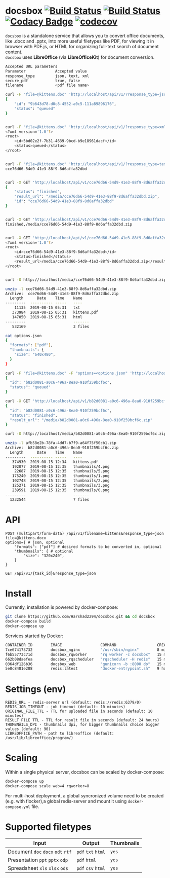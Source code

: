 # docsbox [![Build Status](https://travis-ci.org/Harshad2294/docsbox.svg?branch=master)](https://travis-ci.org/Harshad2294/docsbox/)  [![Build Status](https://dev.azure.com/harshadshettigar/docsbox-azure/_apis/build/status/Harshad2294.docsbox?branchName=development)](https://dev.azure.com/harshadshettigar/docsbox-azure/_build/latest?definitionId=1&branchName=development)  [![Codacy Badge](https://api.codacy.com/project/badge/Grade/9abb134a1a4340879bd56b6629a07459)](https://www.codacy.com/app/harshad.shettigar/docsbox?utm_source=github.com&amp;utm_medium=referral&amp;utm_content=Harshad2294/docsbox&amp;utm_campaign=Badge_Grade)  [![codecov](https://codecov.io/gh/Harshad2294/docsbox/branch/master/graph/badge.svg)](https://codecov.io/gh/Harshad2294/docsbox)

`docsbox` is a standalone service that allows you to convert office documents, like .docx and .pptx, into more useful filetypes like PDF, for viewing it in browser with PDF.js, or HTML for organizing full-text search of document content.  
`docsbox` uses **LibreOffice** (via **LibreOfficeKit**) for document conversion.

```bash
Accepted URL parameters
Parameter             Accepted value
response_type         json, text, xml
secure_pdf            true, false
filename              <pdf file name>
```
```bash
curl -F "file=@kittens.doc" 'http://localhost/api/v1/?response_type=json&filename=kittens'
{
    "id": "9b643d78-d0c8-4552-a0c5-111a89896176",
    "status": "queued"
}


curl -F "file=@kittens.doc" 'http://localhost/api/v1/?response_type=xml&filename=kittens'
<?xml version='1.0'?>
<root>
    <id>5bd02e2f-7b31-4639-9bcd-b9e18961dacf</id>
    <status>queued</status>
</root>


curl -F "file=@kittens.doc" 'http://localhost/api/v1/?response_type=text&filename=kittens'
cce76d66-54d9-41e3-88f9-8d6affa32dbd


curl -X GET 'http://localhost/api/v1/cce76d66-54d9-41e3-88f9-8d6affa32dbd?response_type=json'
{
    "status": "finished",
    "result_url": "/media/cce76d66-54d9-41e3-88f9-8d6affa32dbd.zip",
    "id": "cce76d66-54d9-41e3-88f9-8d6affa32dbd"
}


curl -X GET 'http://localhost/api/v1/cce76d66-54d9-41e3-88f9-8d6affa32dbd?response_type=text'
finished,/media/cce76d66-54d9-41e3-88f9-8d6affa32dbd.zip


curl -X GET 'http://localhost/api/v1/cce76d66-54d9-41e3-88f9-8d6affa32dbd?response_type=xml'
<?xml version='1.0'?>
<root>
    <id>cce76d66-54d9-41e3-88f9-8d6affa32dbd</id>
    <status>finished</status>
    <result_url>/media/cce76d66-54d9-41e3-88f9-8d6affa32dbd.zip</result_url>
</root>


curl -O http://localhost/media/cce76d66-54d9-41e3-88f9-8d6affa32dbd.zip

unzip -l cce76d66-54d9-41e3-88f9-8d6affa32dbd.zip
Archive:  cce76d66-54d9-41e3-88f9-8d6affa32dbd.zip
  Length      Date    Time    Name
---------  ---------- -----   ----
    11135  2019-08-15 05:31   txt
   373984  2019-08-15 05:31   kittens.pdf
   147050  2019-08-15 05:31   html
---------                     -------
   532169                     3 files
```

```bash
cat options.json
{
  "formats": ["pdf"],
  "thumbnails": {
    "size": "640x480",
  }
}

curl -F "file=@kittens.doc" -F "options=<options.json" 'http://localhost/api/v1/?response_type=json&filename=kittens'
{
  "id": "b82d0081-a0c6-496a-8ea0-910f259bcf6c",
  "status": "queued"
}

curl -X GET 'http://localhost/api/v1/b82d0081-a0c6-496a-8ea0-910f259bcf6c?response_type=json'
{
  "id": "b82d0081-a0c6-496a-8ea0-910f259bcf6c",
  "status": "finished",
  "result_url": "/media/b82d0081-a0c6-496a-8ea0-910f259bcf6c.zip"
}

curl -O http://localhost/media/b82d0081-a0c6-496a-8ea0-910f259bcf6c.zip

unzip -l afb58e2b-78fa-4dd7-b7f9-a64f75f50cb1.zip
Archive:  b82d0081-a0c6-496a-8ea0-910f259bcf6c.zip
  Length      Date    Time    Name
---------  ---------- -----   ----
   374930  2019-08-15 12:34   kittens.pdf
   192077  2019-08-15 12:35   thumbnails/4.png
    22687  2019-08-15 12:35   thumbnails/5.png
   175240  2019-08-15 12:35   thumbnails/1.png
   102748  2019-08-15 12:35   thumbnails/2.png
   125271  2019-08-15 12:35   thumbnails/3.png
   239591  2019-08-15 12:35   thumbnails/0.png
---------                     -------
  1232544                     7 files

```

# API

```
POST (multipart/form-data) /api/v1/filename=kittens&response_type=json
file=@kittens.docx
options={ # json, optional
    "formats": ["pdf"] # desired formats to be converted in, optional
    "thumbnails": { # optional
        "size": "320x240",
    }
}

GET /api/v1/{task_id}&response_type=json
```

# Install
Currently, installation is powered by docker-compose:

```bash
git clone https://github.com/Harshad2294/docsbox.git && cd docsbox
docker-compose build
docker-compose up
```

Services started by Docker:

```bash
CONTAINER ID        IMAGE                 COMMAND                  CREATED             STATUS              PORTS                    NAMES
7ce674173732        docsbox_nginx         "/usr/sbin/nginx"        8 minutes ago       Up 8 minutes        0.0.0.0:80->80/tcp       docsbox_nginx_1
f6b55773c71d        docsbox_rqworker      "rq worker -c docsbox"   15 minutes ago      Up 8 minutes                                 docsbox_rqworker_1
662b08daefea        docsbox_rqscheduler   "rqscheduler -H redis"   15 minutes ago      Up 8 minutes                                 docsbox_rqscheduler_1
0364df126b36        docsbox_web           "gunicorn -b :8000 do"   15 minutes ago      Up 8 minutes        8000/tcp                 docsbox_web_1
5e8c8481e288        redis:latest          "docker-entrypoint.sh"   9 hours ago         Up 8 minutes        0.0.0.0:6379->6379/tcp   docsbox_redis_1
```

# Settings (env)

```
REDIS_URL - redis-server url (default: redis://redis:6379/0)
REDIS_JOB_TIMEOUT - job timeout (default: 10 minutes)
ORIGINAL_FILE_TTL - TTL for uploaded file in seconds (default: 10 minutes)
RESULT_FILE_TTL - TTL for result file in seconds (default: 24 hours)
THUMBNAILS_DPI - thumbnails dpi, for bigger thumbnails choice bigger values (default: 90)
LIBREOFFICE_PATH - path to libreoffice (default: /usr/lib/libreoffice/program/)
```

# Scaling
Within a single physical server, docsbox can be scaled by docker-compose:
```bash
docker-compose up
docker-compose scale web=4 rqworker=8
```
For multi-host deployment, a global syncronized volume need to be created  (e.g. with flocker),a global redis-server and mount it using `docker-compose.yml` file.

# Supported filetypes

| Input                              | Output              | Thumbnails |
| ---------------------------------- | ------------------- | ---------- |
| Document `doc` `docx` `odt` `rtf`  | `pdf` `txt` `html`  | `yes`      |
| Presentation `ppt` `pptx` `odp`    | `pdf` `html`        | `yes`      |
| Spreadsheet `xls` `xlsx` `ods`     | `pdf` `csv` `html`  | `yes`      |
